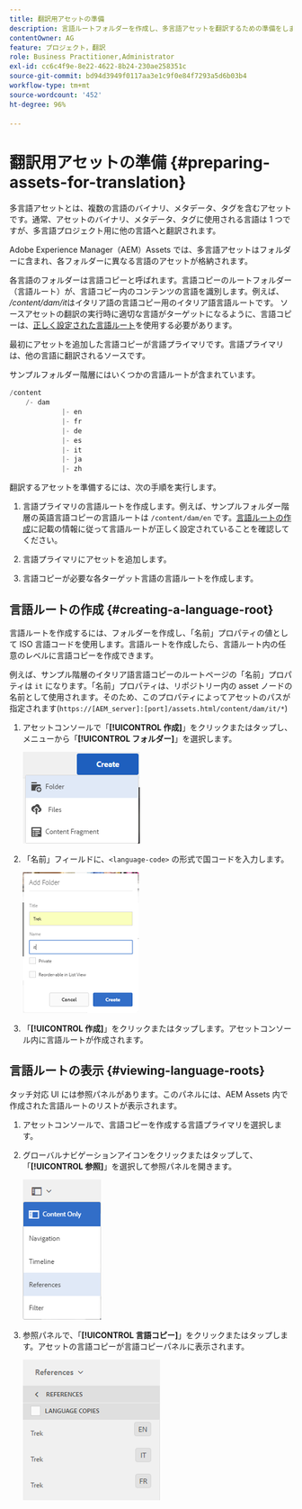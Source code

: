 ```yaml
---
title: 翻訳用アセットの準備
description: 言語ルートフォルダーを作成し、多言語アセットを翻訳するための準備をします。
contentOwner: AG
feature: プロジェクト，翻訳
role: Business Practitioner,Administrator
exl-id: cc6c4f9e-8e22-4622-8b24-230ae258351c
source-git-commit: bd94d3949f0117aa3e1c9f0e84f7293a5d6b03b4
workflow-type: tm+mt
source-wordcount: '452'
ht-degree: 96%

---
```


# 翻訳用アセットの準備 {#preparing-assets-for-translation}

多言語アセットとは、複数の言語のバイナリ、メタデータ、タグを含むアセットです。通常、アセットのバイナリ、メタデータ、タグに使用される言語は 1 つですが、多言語プロジェクト用に他の言語へと翻訳されます。

Adobe Experience Manager（AEM）Assets では、多言語アセットはフォルダーに含まれ、各フォルダーに異なる言語のアセットが格納されます。

各言語のフォルダーは言語コピーと呼ばれます。言語コピーのルートフォルダー（言語ルート）が、言語コピー内のコンテンツの言語を識別します。例えば、 */content/dam/it*&#x200B;はイタリア語の言語コピー用のイタリア語言語ルートです。 ソースアセットの翻訳の実行時に適切な言語がターゲットになるように、言語コピーは、[正しく設定された言語ルート](preparing-assets-for-translation.md#creating-a-language-root)を使用する必要があります。

最初にアセットを追加した言語コピーが言語プライマリです。言語プライマリは、他の言語に翻訳されるソースです。

サンプルフォルダー階層にはいくつかの言語ルートが含まれています。

```java
/content
    /- dam
             |- en
             |- fr
             |- de
             |- es
             |- it
             |- ja
             |- zh
```

翻訳するアセットを準備するには、次の手順を実行します。

1. 言語プライマリの言語ルートを作成します。例えば、サンプルフォルダー階層の英語言語コピーの言語ルートは `/content/dam/en` です。[言語ルートの作成](preparing-assets-for-translation.md#creating-a-language-root)に記載の情報に従って言語ルートが正しく設定されていることを確認してください。

1. 言語プライマリにアセットを追加します。
1. 言語コピーが必要な各ターゲット言語の言語ルートを作成します。

## 言語ルートの作成 {#creating-a-language-root}

言語ルートを作成するには、フォルダーを作成し、「名前」プロパティの値として ISO 言語コードを使用します。言語ルートを作成したら、言語ルート内の任意のレベルに言語コピーを作成できます。

例えば、サンプル階層のイタリア語言語コピーのルートページの「名前」プロパティは `it` になります。「名前」プロパティは、リポジトリー内の asset ノードの名前として使用されます。そのため、このプロパティによってアセットのパスが指定されます(`https://[AEM_server]:[port]/assets.html/content/dam/it/*`)

1. アセットコンソールで「**[!UICONTROL 作成]**」をクリックまたはタップし、メニューから「**[!UICONTROL フォルダー]**」を選択します。

   ![chlimage_1-120](assets/chlimage_1-120.png)

1. 「名前」フィールドに、`<language-code>` の形式で国コードを入力します。

   ![chlimage_1-121](assets/chlimage_1-121.png)

1. 「**[!UICONTROL 作成]**」をクリックまたはタップします。アセットコンソール内に言語ルートが作成されます。

## 言語ルートの表示 {#viewing-language-roots}

タッチ対応 UI には参照パネルがあります。このパネルには、AEM Assets 内で作成された言語ルートのリストが表示されます。

1. アセットコンソールで、言語コピーを作成する言語プライマリを選択します。
1. グローバルナビゲーションアイコンをクリックまたはタップして、「**[!UICONTROL 参照]**」を選択して参照パネルを開きます。

   ![chlimage_1-122](assets/chlimage_1-122.png)

1. 参照パネルで、「**[!UICONTROL 言語コピー]**」をクリックまたはタップします。アセットの言語コピーが言語コピーパネルに表示されます。

   ![chlimage_1-123](assets/chlimage_1-123.png)
